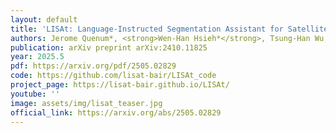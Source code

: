 ```yaml
---
layout: default
title: 'LISAt: Language-Instructed Segmentation Assistant for Satellite Imagery'
authors: Jerome Quenum*, <strong>Wen-Han Hsieh*</strong>, Tsung-Han Wu, Ritwik Gupta, Trevor Darrell, David M. Chan
publication: arXiv preprint arXiv:2410.11825
year: 2025.5
pdf: https://arxiv.org/pdf/2505.02829
code: https://github.com/lisat-bair/LISAt_code
project_page: https://lisat-bair.github.io/LISAt/
youtube: ''
image: assets/img/lisat_teaser.jpg
official_link: https://arxiv.org/abs/2505.02829
---
```

